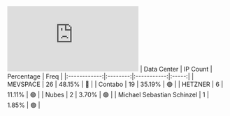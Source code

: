 ![Diagramm](https://github.com/111STAVR111/props/blob/main/Story/Decentralization/1/README.md)
| Data Center | IP Count | Percentage | Freq |
|:------------:|:--------:|:-----------:|:-----:|
| MEVSPACE | 26 | 48.15% | 🔴 |
| Contabo | 19 | 35.19% | 🟢 |
| HETZNER | 6 | 11.11% | 🟢 |
| Nubes | 2 | 3.70% | 🟢 |
| Michael Sebastian Schinzel | 1 | 1.85% | 🟢 |